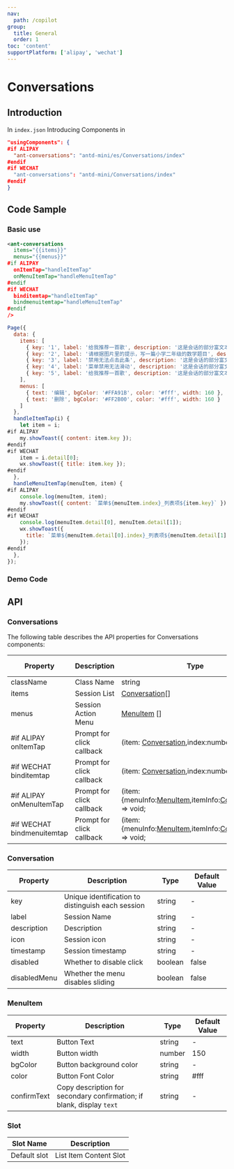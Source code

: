 ```yaml
---
nav:
  path: /copilot
group:
  title: General
  order: 1
toc: 'content'
supportPlatform: ['alipay', 'wechat']
---
```


# Conversations

## Introduction

In `index.json` Introducing Components in

```json
"usingComponents": {
#if ALIPAY
  "ant-conversations": "antd-mini/es/Conversations/index"
#endif
#if WECHAT
  "ant-conversations": "antd-mini/Conversations/index"
#endif
}
```

## Code Sample

### Basic use

```xml
<ant-conversations
  items="{{items}}"
  menus="{{menus}}"
#if ALIPAY
  onItemTap="handleItemTap"
  onMenuItemTap="handleMenuItemTap"
#endif
#if WECHAT
  binditemtap="handleItemTap"
  bindmenuitemtap="handleMenuItemTap"
#endif
/>
```

```js
Page({
  data: {
    items: [
      { key: '1', label: '给我推荐一首歌', description: '这是会话的部分富文本信息Description', icon: 'https://randomuser.me/api/portraits/thumb/women/4.jpg', timestamp: '10:23', disabled: false },
      { key: '2', label: '请根据图片里的提示，写一篇小学二年级的数学题目', description: '这首歌来自英国歌手艾德·希兰旋律轻快，歌曲写自上个世纪落日', icon: '', timestamp: '10:22', disabled: false },
      { key: '3', label: '禁用无法点击此条', description: '这是会话的部分富文本信息Description', icon: '', timestamp: '10:21', disabled: true },
      { key: '4', label: '菜单禁用无法滑动', description: '这是会话的部分富文本信息Description', icon: '', timestamp: '10:18', disabled: false, disabledMenu: true },
      { key: '5', label: '给我推荐一首歌', description: '这是会话的部分富文本信息Description', icon: '', timestamp: '09:11', disabled: false }
    ],
    menus: [
      { text: '编辑', bgColor: '#FFA91B', color: '#fff', width: 160 },
      { text: '删除', bgColor: '#FF2B00', color: '#fff', width: 160 }
    ]
  },
  handleItemTap(i) {
    let item = i;
#if ALIPAY
    my.showToast({ content: item.key });
#endif
#if WECHAT
    item = i.detail[0];
    wx.showToast({ title: item.key });
#endif
  },
  handleMenuItemTap(menuItem, item) {
#if ALIPAY
    console.log(menuItem, item);
    my.showToast({ content: `菜单${menuItem.index}_列表项${item.key}` });
#endif
#if WECHAT
    console.log(menuItem.detail[0], menuItem.detail[1]);
    wx.showToast({
      title: `菜单${menuItem.detail[0].index}_列表项${menuItem.detail[1].key}`,
    });
#endif
  },
});
```

### Demo Code

<code src='../../copilot-demo/pages/Conversations/index'></code>

## API

### Conversations

The following table describes the API properties for Conversations components:

| Property                       | Description         | Type                                                                                     | Default Value |
| -------------------------- | ------------ | ---------------------------------------------------------------------------------------- | ------ |
| className                  | Class Name         | string                                                                                   | -      |
| items                      | Session List     | [Conversation](#conversation)[]                                                          | []     |
| menus                      | Session Action Menu | [MenuItem](#menuitem) []                                                                 | []     |
| #if ALIPAY onItemTap       | Prompt for click callback | (item: [Conversation](#conversation),index:number) => void;                              | -      |
| #if WECHAT binditemtap     | Prompt for click callback | (item: [Conversation](#conversation),index:number) => void;                              | -      |
| #if ALIPAY onMenuItemTap   | Prompt for click callback | (item: {menuInfo:[MenuItem](#menuitem),itemInfo:[Conversation](#conversation)}) => void; | -      |
| #if WECHAT bindmenuitemtap | Prompt for click callback | (item: {menuInfo:[MenuItem](#menuitem),itemInfo:[Conversation](#conversation)}) => void; | -      |

### Conversation

| Property         | Description                     | Type    | Default Value |
| ------------ | ------------------------ | ------- | ------ |
| key          | Unique identification to distinguish each session | string  | -      |
| label        | Session Name                 | string  | -      |
| description  | Description                     | string  | -      |
| icon         | Session icon                 | string  | -      |
| timestamp    | Session timestamp               | string  | -      |
| disabled     | Whether to disable click             | boolean | false  |
| disabledMenu | Whether the menu disables sliding         | boolean | false  |

### MenuItem

| Property        | Description                                      | Type   | Default Value |
| ----------- | ----------------------------------------- | ------ | ------ |
| text        | Button Text                                  | string | -      |
| width       | Button width                                  | number | 150    |
| bgColor     | Button background color                              | string | -      |
| color       | Button Font Color                              | string | #fff   |
| confirmText | Copy description for secondary confirmation; if blank, display `text` | string | -      |

### Slot

| Slot Name | Description           |
| -------- | -------------- |
| Default slot | List Item Content Slot |
